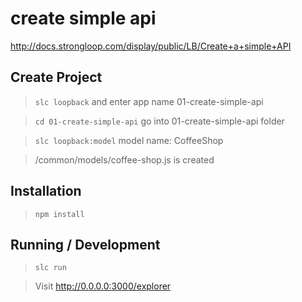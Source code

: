 create simple api
=================

http://docs.strongloop.com/display/public/LB/Create+a+simple+API

## Create Project

> `slc loopback` and enter app name 01-create-simple-api

> `cd 01-create-simple-api` go into 01-create-simple-api folder

> `slc loopback:model` model name: CoffeeShop

> /common/models/coffee-shop.js is created

## Installation

> `npm install`

## Running / Development

> `slc run`

> Visit http://0.0.0.0:3000/explorer

